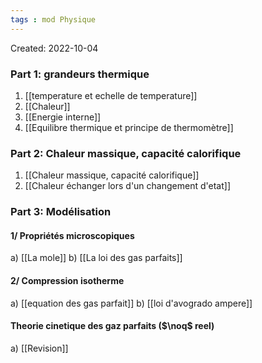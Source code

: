 ```yaml
---
tags : mod Physique
---
```

Created: 2022-10-04 

### Part 1: **grandeurs thermique** 

1. [[temperature et echelle de temperature]]  
2. [[Chaleur]] 
3. [[Energie interne]] 
4. [[Equilibre thermique et principe de thermomètre]] 

### Part 2: **Chaleur massique, capacité calorifique** 

1. [[Chaleur massique, capacité calorifique]]  
2. [[Chaleur échanger lors d'un changement d'etat]] 

### Part 3: **Modélisation**
#### 1/  Propriétés microscopiques 
a) [[La mole]] 
b) [[La loi des gas parfaits]] 
#### 2/  Compression isotherme
a) [[equation des gas parfait]] 
b) [[loi d'avogrado ampere]] 

#### Theorie cinetique des gaz parfaits ($\noq$ reel)
a) [[Revision]] 
